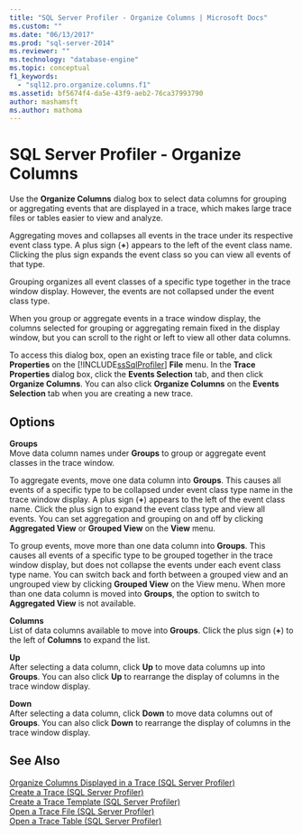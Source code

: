 ```yaml
---
title: "SQL Server Profiler - Organize Columns | Microsoft Docs"
ms.custom: ""
ms.date: "06/13/2017"
ms.prod: "sql-server-2014"
ms.reviewer: ""
ms.technology: "database-engine"
ms.topic: conceptual
f1_keywords: 
  - "sql12.pro.organize.columns.f1"
ms.assetid: bf5674f4-da5e-43f9-aeb2-76ca37993790
author: mashamsft
ms.author: mathoma
---
```

# SQL Server Profiler - Organize Columns
  Use the **Organize Columns** dialog box to select data columns for grouping or aggregating events that are displayed in a trace, which makes large trace files or tables easier to view and analyze.  
  
 Aggregating moves and collapses all events in the trace under its respective event class type. A plus sign (**+**) appears to the left of the event class name. Clicking the plus sign expands the event class so you can view all events of that type.  
  
 Grouping organizes all event classes of a specific type together in the trace window display. However, the events are not collapsed under the event class type.  
  
 When you group or aggregate events in a trace window display, the columns selected for grouping or aggregating remain fixed in the display window, but you can scroll to the right or left to view all other data columns.  
  
 To access this dialog box, open an existing trace file or table, and click **Properties** on the [!INCLUDE[ssSqlProfiler](../includes/sssqlprofiler-md.md)] **File** menu. In the **Trace Properties** dialog box, click the **Events Selection** tab, and then click **Organize Columns**. You can also click **Organize Columns** on the **Events Selection** tab when you are creating a new trace.  
  
## Options  
 **Groups**  
 Move data column names under **Groups** to group or aggregate event classes in the trace window.  
  
 To aggregate events, move one data column into **Groups**. This causes all events of a specific type to be collapsed under event class type name in the trace window display. A plus sign (**+**) appears to the left of the event class name. Click the plus sign to expand the event class type and view all events. You can set aggregation and grouping on and off by clicking **Aggregated View** or **Grouped View** on the **View** menu.  
  
 To group events, move more than one data column into **Groups**. This causes all events of a specific type to be grouped together in the trace window display, but does not collapse the events under each event class type name. You can switch back and forth between a grouped view and an ungrouped view by clicking **Grouped View** on the View menu. When more than one data column is moved into **Groups**, the option to switch to **Aggregated View** is not available.  
  
 **Columns**  
 List of data columns available to move into **Groups**. Click the plus sign (**+**) to the left of **Columns** to expand the list.  
  
 **Up**  
 After selecting a data column, click **Up** to move data columns up into **Groups**. You can also click **Up** to rearrange the display of columns in the trace window display.  
  
 **Down**  
 After selecting a data column, click **Down** to move data columns out of **Groups**. You can also click **Down** to rearrange the display of columns in the trace window display.  
  
## See Also  
 [Organize Columns Displayed in a Trace &#40;SQL Server Profiler&#41;](../tools/sql-server-profiler/organize-columns-displayed-in-a-trace-sql-server-profiler.md)   
 [Create a Trace &#40;SQL Server Profiler&#41;](../tools/sql-server-profiler/create-a-trace-sql-server-profiler.md)   
 [Create a Trace Template &#40;SQL Server Profiler&#41;](../tools/sql-server-profiler/create-a-trace-template-sql-server-profiler.md)   
 [Open a Trace File &#40;SQL Server Profiler&#41;](../tools/sql-server-profiler/open-a-trace-file-sql-server-profiler.md)   
 [Open a Trace Table &#40;SQL Server Profiler&#41;](../tools/sql-server-profiler/open-a-trace-table-sql-server-profiler.md)  
  
  
